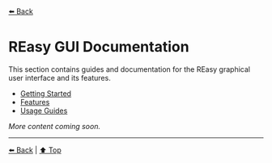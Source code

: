 [⬅️ Back](../README.md)

# REasy GUI Documentation

This section contains guides and documentation for the REasy graphical user interface and its features.

- [Getting Started](#)
- [Features](#)
- [Usage Guides](#)

_More content coming soon._

---

[⬅️ Back](../README.md) | [⬆️ Top](#reasy-gui)
